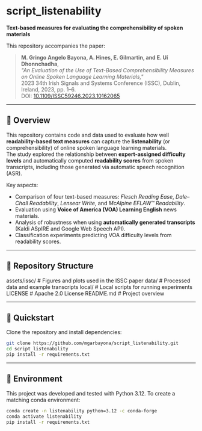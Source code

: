 # script_listenability

**Text-based measures for evaluating the comprehensibility of spoken materials**

This repository accompanies the paper:

> **M. Gringo Angelo Bayona, A. Hines, E. Gilmartin, and E. Uí Dhonnchadha**,  
> *"An Evaluation of the Use of Text-Based Comprehensibility Measures on Online Spoken Language Learning Materials,"*  
> 2023 34th Irish Signals and Systems Conference (ISSC), Dublin, Ireland, 2023, pp. 1–6.  
> DOI: [10.1109/ISSC59246.2023.10162065](https://doi.org/10.1109/ISSC59246.2023.10162065)

---

## 📘 Overview

This repository contains code and data used to evaluate how well **readability-based text measures** can capture the **listenability** (or comprehensibility) of online spoken language learning materials.  
The study explored the relationship between **expert-assigned difficulty levels** and automatically computed **readability scores** from spoken transcripts, including those generated via automatic speech recognition (ASR).

Key aspects:
- Comparison of four text-based measures: *Flesch Reading Ease*, *Dale–Chall Readability*, *Lensear Write*, and *McAlpine EFLAW™ Readability*.
- Evaluation using **Voice of America (VOA) Learning English** news materials.
- Analysis of robustness when using **automatically generated transcripts** (Kaldi ASpIRE and Google Web Speech API).
- Classification experiments predicting VOA difficulty levels from readability scores.

---

## 🧩 Repository Structure
assets/issc/ # Figures and plots used in the ISSC paper
data/ # Processed data and example transcripts
local/ # Local scripts for running experiments
LICENSE # Apache 2.0 License
README.md # Project overview

---

## 🚀 Quickstart

Clone the repository and install dependencies:
```bash
git clone https://github.com/mgarbayona/script_listenability.git
cd script_listenability
pip install -r requirements.txt
```

---

## 🧰 Environment
This project was developed and tested with Python 3.12. To create a matching conda environment:
```bash
conda create -n listenability python=3.12 -c conda-forge
conda activate listenability
pip install -r requirements.txt
```

